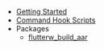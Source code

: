 <!-- docs/_sidebar.md -->

* [Getting Started](/getting-started.md)
* [Command Hook Scripts](/command-hook-scripts.md)
* Packages
  * [flutterw_build_aar](/flutterw_build_aar.md)